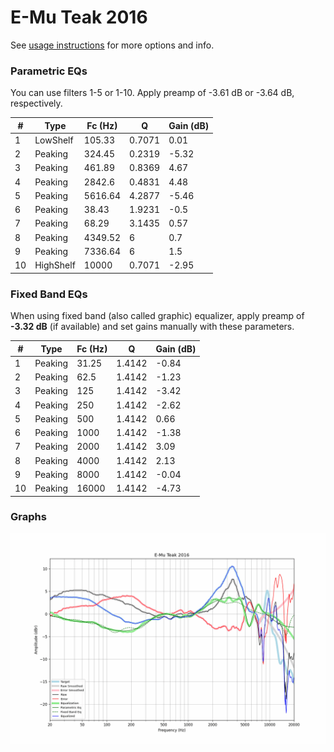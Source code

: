 # E-Mu Teak 2016
See [usage instructions](https://github.com/jaakkopasanen/AutoEq#usage) for more options and info.

### Parametric EQs
You can use filters 1-5 or 1-10. Apply preamp of -3.61 dB or -3.64 dB, respectively.

|   # | Type      |   Fc (Hz) |      Q |   Gain (dB) |
|-----|-----------|-----------|--------|-------------|
|   1 | LowShelf  |    105.33 | 0.7071 |        0.01 |
|   2 | Peaking   |    324.45 | 0.2319 |       -5.32 |
|   3 | Peaking   |    461.89 | 0.8369 |        4.67 |
|   4 | Peaking   |   2842.6  | 0.4831 |        4.48 |
|   5 | Peaking   |   5616.64 | 4.2877 |       -5.46 |
|   6 | Peaking   |     38.43 | 1.9231 |       -0.5  |
|   7 | Peaking   |     68.29 | 3.1435 |        0.57 |
|   8 | Peaking   |   4349.52 | 6      |        0.7  |
|   9 | Peaking   |   7336.64 | 6      |        1.5  |
|  10 | HighShelf |  10000    | 0.7071 |       -2.95 |

### Fixed Band EQs
When using fixed band (also called graphic) equalizer, apply preamp of **-3.32 dB** (if available) and set gains manually with these parameters.

|   # | Type    |   Fc (Hz) |      Q |   Gain (dB) |
|-----|---------|-----------|--------|-------------|
|   1 | Peaking |     31.25 | 1.4142 |       -0.84 |
|   2 | Peaking |     62.5  | 1.4142 |       -1.23 |
|   3 | Peaking |    125    | 1.4142 |       -3.42 |
|   4 | Peaking |    250    | 1.4142 |       -2.62 |
|   5 | Peaking |    500    | 1.4142 |        0.66 |
|   6 | Peaking |   1000    | 1.4142 |       -1.38 |
|   7 | Peaking |   2000    | 1.4142 |        3.09 |
|   8 | Peaking |   4000    | 1.4142 |        2.13 |
|   9 | Peaking |   8000    | 1.4142 |       -0.04 |
|  10 | Peaking |  16000    | 1.4142 |       -4.73 |

### Graphs
![](./E-Mu%20Teak%202016.png)
